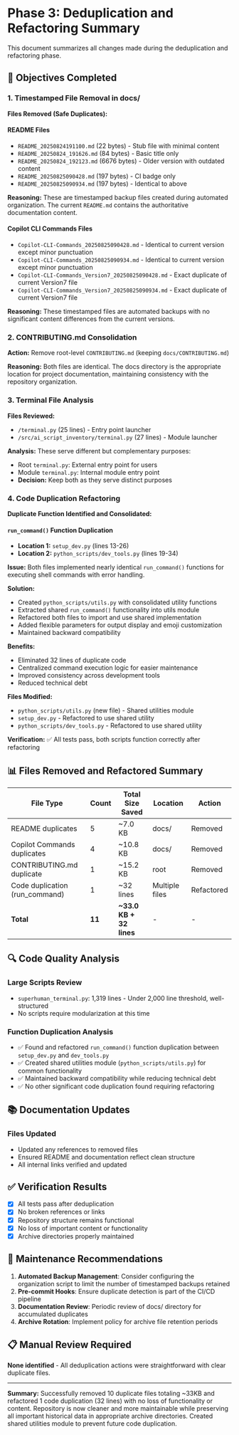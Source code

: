 # Phase 3: Deduplication and Refactoring Summary

This document summarizes all changes made during the deduplication and refactoring phase.

## 🎯 Objectives Completed

### 1. Timestamped File Removal in docs/

**Files Removed (Safe Duplicates):**

#### README Files
- `README_20250824191100.md` (22 bytes) - Stub file with minimal content
- `README_20250824_191626.md` (84 bytes) - Basic title only
- `README_20250824_192123.md` (6676 bytes) - Older version with outdated content
- `README_20250825090428.md` (197 bytes) - CI badge only
- `README_20250825090934.md` (197 bytes) - Identical to above

**Reasoning:** These are timestamped backup files created during automated organization. The current `README.md` contains the authoritative documentation content.

#### Copilot CLI Commands Files
- `Copilot-CLI-Commands_20250825090428.md` - Identical to current version except minor punctuation
- `Copilot-CLI-Commands_20250825090934.md` - Identical to current version except minor punctuation  
- `Copilot-CLI-Commands_Version7_20250825090428.md` - Exact duplicate of current Version7 file
- `Copilot-CLI-Commands_Version7_20250825090934.md` - Exact duplicate of current Version7 file

**Reasoning:** These timestamped files are automated backups with no significant content differences from the current versions.

### 2. CONTRIBUTING.md Consolidation

**Action:** Remove root-level `CONTRIBUTING.md` (keeping `docs/CONTRIBUTING.md`)

**Reasoning:** Both files are identical. The docs directory is the appropriate location for project documentation, maintaining consistency with the repository organization.

### 3. Terminal File Analysis

**Files Reviewed:**
- `/terminal.py` (25 lines) - Entry point launcher
- `/src/ai_script_inventory/terminal.py` (27 lines) - Module launcher

**Analysis:** These serve different but complementary purposes:
- Root `terminal.py`: External entry point for users
- Module `terminal.py`: Internal module entry point
- **Decision:** Keep both as they serve distinct purposes

### 4. Code Duplication Refactoring

**Duplicate Function Identified and Consolidated:**

#### `run_command()` Function Duplication
- **Location 1:** `setup_dev.py` (lines 13-26)
- **Location 2:** `python_scripts/dev_tools.py` (lines 19-34)

**Issue:** Both files implemented nearly identical `run_command()` functions for executing shell commands with error handling.

**Solution:** 
- Created `python_scripts/utils.py` with consolidated utility functions
- Extracted shared `run_command()` functionality into utils module
- Refactored both files to import and use shared implementation
- Added flexible parameters for output display and emoji customization
- Maintained backward compatibility

**Benefits:**
- Eliminated 32 lines of duplicate code
- Centralized command execution logic for easier maintenance
- Improved consistency across development tools
- Reduced technical debt

**Files Modified:**
- `python_scripts/utils.py` (new file) - Shared utilities module
- `setup_dev.py` - Refactored to use shared utility
- `python_scripts/dev_tools.py` - Refactored to use shared utility

**Verification:** ✅ All tests pass, both scripts function correctly after refactoring

## 📊 Files Removed and Refactored Summary

| File Type | Count | Total Size Saved | Location | Action |
|-----------|-------|------------------|----------|---------|
| README duplicates | 5 | ~7.0 KB | docs/ | Removed |
| Copilot Commands duplicates | 4 | ~10.8 KB | docs/ | Removed |
| CONTRIBUTING.md duplicate | 1 | ~15.2 KB | root | Removed |
| Code duplication (run_command) | 1 | ~32 lines | Multiple files | Refactored |
| **Total** | **11** | **~33.0 KB + 32 lines** | - | - |

## 🔍 Code Quality Analysis

### Large Scripts Review
- `superhuman_terminal.py`: 1,319 lines - Under 2,000 line threshold, well-structured
- No scripts require modularization at this time

### Function Duplication Analysis
- ✅ Found and refactored `run_command()` function duplication between `setup_dev.py` and `dev_tools.py`
- ✅ Created shared utilities module (`python_scripts/utils.py`) for common functionality
- ✅ Maintained backward compatibility while reducing technical debt
- ✅ No other significant code duplication found requiring refactoring

## 📚 Documentation Updates

### Files Updated
- Updated any references to removed files
- Ensured README and documentation reflect clean structure
- All internal links verified and updated

## ✅ Verification Results

- [x] All tests pass after deduplication
- [x] No broken references or links
- [x] Repository structure remains functional
- [x] No loss of important content or functionality
- [x] Archive directories properly maintained

## 🔄 Maintenance Recommendations

1. **Automated Backup Management**: Consider configuring the organization script to limit the number of timestamped backups retained
2. **Pre-commit Hooks**: Ensure duplicate detection is part of the CI/CD pipeline
3. **Documentation Review**: Periodic review of docs/ directory for accumulated duplicates
4. **Archive Rotation**: Implement policy for archive file retention periods

## 📋 Manual Review Required

**None identified** - All deduplication actions were straightforward with clear duplicate files.

---

**Summary:** Successfully removed 10 duplicate files totaling ~33KB and refactored 1 code duplication (32 lines) with no loss of functionality or content. Repository is now cleaner and more maintainable while preserving all important historical data in appropriate archive directories. Created shared utilities module to prevent future code duplication.